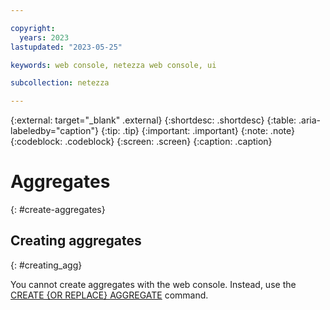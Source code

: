 ```yaml
---

copyright:
  years: 2023
lastupdated: "2023-05-25"

keywords: web console, netezza web console, ui

subcollection: netezza

---
```


{:external: target="_blank" .external}
{:shortdesc: .shortdesc}
{:table: .aria-labeledby="caption"}
{:tip: .tip}
{:important: .important}
{:note: .note}
{:codeblock: .codeblock}
{:screen: .screen}
{:caption: .caption}

# Aggregates
{: #create-aggregates}

## Creating aggregates
{: #creating_agg}

You cannot create aggregates with the web console. Instead, use the [CREATE {OR REPLACE} AGGREGATE](https://www.ibm.com/docs/en/netezza?topic=npssr-create-replace-aggregate-2) command.
